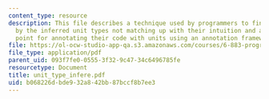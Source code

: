 ```yaml
---
content_type: resource
description: This file describes a technique used by programmers to find bugs as indicated
  by the inferred unit types not matching up with their intuition and as a starting
  point for annotating their code with units using an annotation framework.
file: https://ol-ocw-studio-app-qa.s3.amazonaws.com/courses/6-883-program-analysis-fall-2005/b068226dbde932a842bb87bccf8b7ee3_unit_type_infere.pdf
file_type: application/pdf
parent_uid: 093f7fe0-0555-3f32-9c47-34c6496785fe
resourcetype: Document
title: unit_type_infere.pdf
uid: b068226d-bde9-32a8-42bb-87bccf8b7ee3
---
```

